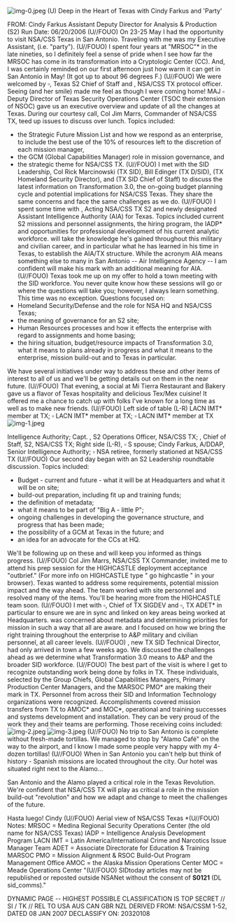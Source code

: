 ![img-0.jpeg](img-0.jpeg)
(U) Deep in the Heart of Texas with Cindy Farkus and 'Party'

FROM: Cindy Farkus
Assistant Deputy Director for Analysis \& Production (S2)
Run Date: 06/20/2006
(U//FOUO) On 23-25 May I had the opportunity to visit NSA/CSS Texas in San Antonio. Traveling with me was my Executive Assistant, (i.e. "party").
(U//FOUO) I spent four years at "MRSOC"* in the late nineties, so I definitely feel a sense of pride when I see how far the MRSOC has come in its transformation into a Cryptologic Center (CC). And, I was certainly reminded on our first afternoon just how warm it can get in San Antonio in May! (It got up to about 96 degrees F.)
(U//FOUO) We were welcomed by $\square$, Texas S2 Chief of Staff and , NSA/CSS TX protocol officer. Seeing (and her smile) made me feel as though I were coming home! MAJ $\square$ Deputy Director of Texas Security Operations Center (TSOC their extension of NSOC) gave us an executive overview and update of all the changes at Texas. During our courtesy call, Col Jim Marrs, Commander of NSA/CSS TX, teed up issues to discuss over lunch. Topics included:

- the Strategic Future Mission List and how we respond as an enterprise, to include the best use of the $10 \%$ of resources left to the discretion of each mission manager,
- the GCM (Global Capabilities Manager) role in mission governance, and
- the strategic theme for NSA/CSS TX.
(U//FOUO) I met with the SID Leadership, Col Rick Marcinowski (TX SID), Bill Edinger (TX D/SID), (TX Homeland Security Director), and (TX SID Chief of Staff) to discuss the latest information on Transformation 3.0, the on-going budget planning cycle and potential implications for NSA/CSS Texas. They share the same concerns and face the same challenges as we do.
(U//FOUO) I spent some time with , Acting NSA/CSS TX S2 and newly designated Assistant Intelligence Authority (AIA) for Texas. Topics included current S2 missions and personnel assignments, the hiring program, the IADP* and opportunities for professional development of his current analytic workforce. will take the knowledge he's gained throughout this military and civilian career, and in particular what he has learned in his time in Texas, to establish the AIA/TX structure. While the acronym AIA means something else to many in San Antonio -- Air Intelligence Agency -- I am confident will make his mark with an additional meaning for AIA.
(U//FOUO) Texas took me up on my offer to hold a town meeting with the SID workforce. You never quite know how these sessions will go or where the questions will take you; however, I always learn something. This time was no exception. Questions focused on:
- Homeland Security/Defense and the role for NSA HQ and NSA/CSS Texas;
- the meaning of governance for an S2 site;
- Human Resources processes and how it effects the enterprise with regard to assignments and home basing;
- the hiring situation, budget/resource impacts of Transformation 3.0, what it means to plans already in progress and what it means to the enterprise, mission build-out and to Texas in particular.

We have several initiatives under way to address these and other items of interest to all of us and we'll be getting details out on them in the near future.
(U//FOUO) That evening, a social at Mi Tierra Restaurant and Bakery gave us a flavor of Texas hospitality and delicious Tex/Mex cuisine! It offered me a chance to catch up with folks I've known for a long time as well as to make new friends.
(U//FOUO) Left side of table (L-R) LACN IMT* member at TX; $\square$ LACN IMT* member at TX; $\square$ LACN IMT* member at TX
![img-1.jpeg](img-1.jpeg)

Intelligence Authority; Capt. , S2 Operations Officer, NSA/CSS TX; , Chief of Staff, S2, NSA/CSS TX; Right side (L-R), $\square$ S spouse; Cindy Farkus, A/DDAP, Senior Intelligence Authority; $\square$ NSA retiree, formerly stationed at NSA/CSS TX
(U//FOUO) Our second day began with an S2 Leadership roundtable discussion. Topics included:

- Budget - current and future - what it will be at Headquarters and what it will be on site;
- build-out preparation, including fit up and training funds;
- the definition of metadata;
- what it means to be part of "Big A - little P";
- ongoing challenges in developing the governance structure, and progress that has been made;
- the possibility of a GCM at Texas in the future; and
- an idea for an advocate for the CCs at HQ.

We'll be following up on these and will keep you informed as things progress.
(U//FOUO) Col Jim Marrs, NSA/CSS TX Commander, invited me to attend his prep session for the HIGHCASTLE deployment acceptance "outbrief." (For more info on HIGHCASTLE type " go highcastle " in your browser). Texas wanted to address some requirements, potential mission impact and the way ahead. The team worked with site personnel and resolved many of the items. You'll be hearing more from the HIGHCASTLE team soon.
(U//FOUO) I met with $\square$, Chief of TX SIGDEV and $\square$, TX ADET* in particular to ensure we are in sync and linked on key areas being worked at Headquarters. was concerned about metadata and determining priorities for mission in such a way that all are aware. and I focused on how we bring the right training throughout the enterprise to A\&P military and civilian personnel, at all career levels.
(U//FOUO) , new TX SID Technical Director, had only arrived in town a few weeks ago. We discussed the challenges ahead as we determine what Transformation 3.0 means to A\&P and the broader SID workforce.
(U//FOUO) The best part of the visit is where I get to recognize outstanding work being done by folks in TX. These individuals, selected by the Group Chiefs, Global Capabilities Managers, Primary Production Center Managers, and the MARSOC PMO* are making their mark in TX. Personnel from across their SID and Information Technology organizations were recognized. Accomplishments covered mission transfers from TX to AMOC* and MOC*, operational and training successes and systems development and installation. They can be very proud of the work they and their teams are performing. Those receiving coins included:
![img-2.jpeg](img-2.jpeg)
![img-3.jpeg](img-3.jpeg)
(U//FOUO) No trip to San Antonio is complete without fresh-made tortillas. We managed to stop by "Alamo Café" on the way to the airport, and I know I made some people very happy with my 4-dozen tortillas!
(U//FOUO) When in San Antonio you can't help but think of history - Spanish missions are located throughout the city. Our hotel was situated right next to the Alamo...

San Antonio and the Alamo played a critical role in the Texas Revolution. We're confident that NSA/CSS TX will play as critical a role in the mission build-out "revolution" and how we adapt and change to meet the challenges of the future.

Hasta luego!
Cindy
(U//FOUO) Aerial view of NSA/CSS Texas
*(U//FOUO) Notes:
MRSOC = Medina Regional Security Operations Center (the old name for NSA/CSS Texas)
IADP = Intelligence Analysis Development Program
LACN IMT = Latin America/International Crime and Narcotics Issue Manager Team
ADET = Associate Directorate for Education \& Training
MARSOC PMO = Mission Alignment \& RSOC Build-Out Program Management Office
AMOC = the Alaska Mission Operations Center
MOC = Meade Operations Center
"(U//FOUO) SIDtoday articles may not be republished or reposted outside NSANet without the consent of $\mathbf{S 0 1 2 1}$ (DL sid_comms)."

DYNAMIC PAGE -- HIGHEST POSSIBLE CLASSIFICATION IS TOP SECRET // SI / TK // REL TO USA AUS CAN GBR NZL DERIVED FROM: NSA/CSSM 1-52, DATED 08 JAN 2007 DECLASSIFY ON: 20320108
